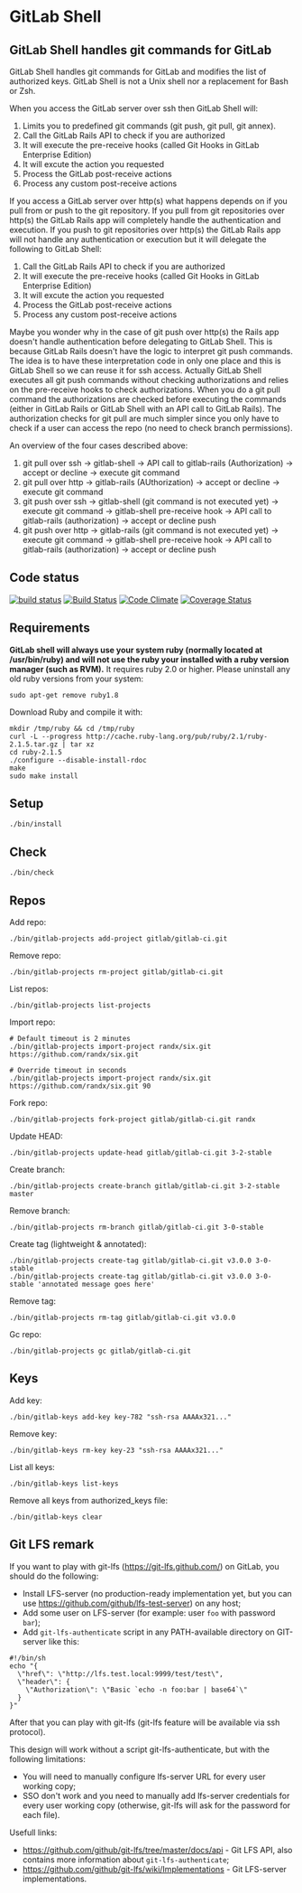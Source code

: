 # GitLab Shell

## GitLab Shell handles git commands for GitLab

GitLab Shell handles git commands for GitLab and modifies the list of authorized keys.
GitLab Shell is not a Unix shell nor a replacement for Bash or Zsh.

When you access the GitLab server over ssh then GitLab Shell will:

1. Limits you to predefined git commands (git push, git pull, git annex).
1. Call the GitLab Rails API to check if you are authorized
1. It will execute the pre-receive hooks (called Git Hooks in GitLab Enterprise Edition)
1. It will excute the action you requested
1. Process the GitLab post-receive actions
1. Process any custom post-receive actions

If you access a GitLab server over http(s) what happens depends on if you pull from or push to the git repository.
If you pull from git repositories over http(s) the GitLab Rails app will completely handle the authentication and execution.
If you push to git repositories over http(s) the GitLab Rails app will not handle any authentication or execution but it will delegate the following to GitLab Shell:

1. Call the GitLab Rails API to check if you are authorized
1. It will execute the pre-receive hooks (called Git Hooks in GitLab Enterprise Edition)
1. It will excute the action you requested
1. Process the GitLab post-receive actions
1. Process any custom post-receive actions

Maybe you wonder why in the case of git push over http(s) the Rails app doesn't handle authentication before delegating to GitLab Shell.
This is because GitLab Rails doesn't have the logic to interpret git push commands.
The idea is to have these interpretation code in only one place and this is GitLab Shell so we can reuse it for ssh access.
Actually GitLab Shell executes all git push commands without checking authorizations and relies on the pre-receive hooks to check authorizations.
When you do a git pull command the authorizations are checked before executing the commands (either in GitLab Rails or GitLab Shell with an API call to GitLab Rails).
The authorization checks for git pull are much simpler since you only have to check if a user can access the repo (no need to check branch permissions).

An overview of the four cases described above:

1. git pull over ssh  -> gitlab-shell -> API call to gitlab-rails (Authorization) -> accept or decline -> execute git command
1. git pull over http -> gitlab-rails (AUthorization) -> accept or decline -> execute git command
1. git push over ssh  -> gitlab-shell (git command is not executed yet) -> execute git command -> gitlab-shell pre-receive hook -> API call to gitlab-rails (authorization) -> accept or decline push
1. git push over http -> gitlab-rails (git command is not executed yet) -> execute git command -> gitlab-shell pre-receive hook -> API call to gitlab-rails (authorization) -> accept or decline push

## Code status

[![build status](https://gitlab.com/gitlab-org/gitlab-shell/badges/master/build.svg)](https://gitlab.com/gitlab-org/gitlab-shell/commits/master)
[![Build Status](https://semaphoreapp.com/api/v1/projects/a71ddd46-a9cc-4062-875e-7ade19a44927/243336/badge.svg)](https://semaphoreapp.com/gitlabhq/gitlab-shell)
[![Code Climate](https://codeclimate.com/github/gitlabhq/gitlab-shell.svg)](https://codeclimate.com/github/gitlabhq/gitlab-shell)
[![Coverage Status](https://coveralls.io/repos/gitlabhq/gitlab-shell/badge.svg?branch=master)](https://coveralls.io/r/gitlabhq/gitlab-shell)

## Requirements

**GitLab shell will always use your system ruby (normally located at /usr/bin/ruby) and will not use the ruby your installed with a ruby version manager (such as RVM).**
It requires ruby 2.0 or higher.
Please uninstall any old ruby versions from your system:

```
sudo apt-get remove ruby1.8
```

Download Ruby and compile it with:

```
mkdir /tmp/ruby && cd /tmp/ruby
curl -L --progress http://cache.ruby-lang.org/pub/ruby/2.1/ruby-2.1.5.tar.gz | tar xz
cd ruby-2.1.5
./configure --disable-install-rdoc
make
sudo make install
```

## Setup

    ./bin/install

## Check

    ./bin/check

## Repos

Add repo:

    ./bin/gitlab-projects add-project gitlab/gitlab-ci.git

Remove repo:

    ./bin/gitlab-projects rm-project gitlab/gitlab-ci.git

List repos:

    ./bin/gitlab-projects list-projects

Import repo:

    # Default timeout is 2 minutes
    ./bin/gitlab-projects import-project randx/six.git https://github.com/randx/six.git

    # Override timeout in seconds
    ./bin/gitlab-projects import-project randx/six.git https://github.com/randx/six.git 90

Fork repo:

    ./bin/gitlab-projects fork-project gitlab/gitlab-ci.git randx

Update HEAD:

    ./bin/gitlab-projects update-head gitlab/gitlab-ci.git 3-2-stable

Create branch:

    ./bin/gitlab-projects create-branch gitlab/gitlab-ci.git 3-2-stable master

Remove branch:

    ./bin/gitlab-projects rm-branch gitlab/gitlab-ci.git 3-0-stable

Create tag (lightweight & annotated):

    ./bin/gitlab-projects create-tag gitlab/gitlab-ci.git v3.0.0 3-0-stable
    ./bin/gitlab-projects create-tag gitlab/gitlab-ci.git v3.0.0 3-0-stable 'annotated message goes here'

Remove tag:

    ./bin/gitlab-projects rm-tag gitlab/gitlab-ci.git v3.0.0

Gc repo:

    ./bin/gitlab-projects gc gitlab/gitlab-ci.git

## Keys

Add key:

    ./bin/gitlab-keys add-key key-782 "ssh-rsa AAAAx321..."

Remove key:

    ./bin/gitlab-keys rm-key key-23 "ssh-rsa AAAAx321..."

List all keys:

    ./bin/gitlab-keys list-keys


Remove all keys from authorized_keys file:

    ./bin/gitlab-keys clear

## Git LFS remark

If you want to play with git-lfs (https://git-lfs.github.com/) on GitLab, you should do the following:

 * Install LFS-server (no production-ready implementation yet, but you can use https://github.com/github/lfs-test-server) on any host;
 * Add some user on LFS-server (for example: user ```foo``` with password ```bar```);
 * Add ```git-lfs-authenticate``` script in any PATH-available directory on GIT-server like this:
```
#!/bin/sh
echo "{
  \"href\": \"http://lfs.test.local:9999/test/test\",
  \"header\": {
    \"Authorization\": \"Basic `echo -n foo:bar | base64`\"
  }
}"
 ```

After that you can play with git-lfs (git-lfs feature will be available via ssh protocol).

This design will work without a script git-lfs-authenticate, but with the following limitations:

 * You will need to manually configure lfs-server URL for every user working copy;
 * SSO don't work and you need to manually add lfs-server credentials for every user working copy (otherwise, git-lfs will ask for the password for each file).

Usefull links:

 * https://github.com/github/git-lfs/tree/master/docs/api - Git LFS API, also contains more information about ```git-lfs-authenticate```;
 * https://github.com/github/git-lfs/wiki/Implementations - Git LFS-server implementations.
